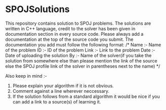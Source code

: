 # SPOJSolutions
This repository contains solution to SPOJ problems. The solutions are written in C++ language, credit to the solver has been given in documentation section in every source code.
Please always add a documentation at the top of the source code you submit.
The documentation you add must follow the following format:
/*
Name :- Name of the problem
ID :- ID of the problem
Link :- Link to the problem
Date :- Date of uploading the solution
By :- Name of the solver(if you take the solution from somewhere else than please mention the link of the source else the SPOJ profile link of the solver in parentheses next to the name)
*/

Also keep in mind :-
1. Please explain your algorithm if it is not obvious.
2. Comment against a line wherever neccessary.
3. If the solution follows from a standard algorithm it would be nice if you can add a link to a source(s) of learning it.
